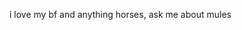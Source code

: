 i love my bf and anything horses, ask me about mules

<!---
yimpy/yimpy is a ✨ special ✨ repository because its `README.md` (this file) appears on your GitHub profile.
You can click the Preview link to take a look at your changes.
--->
